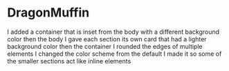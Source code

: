 # DragonMuffin

I added a container that is inset from the body with a different background color then the body
I gave each section its own card that had a lighter background color then the container
I rounded the edges of multiple elements
I changed the color scheme from the default
I made it so some of the smaller sections act like inline elements
